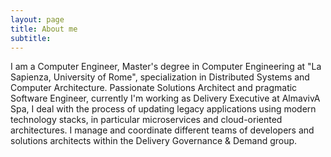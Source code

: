 ```yaml
---
layout: page
title: About me
subtitle:
---
```


I am a Computer Engineer, Master's degree in Computer Engineering at "La Sapienza, University of Rome", specialization in Distributed Systems and Computer Architecture. Passionate Solutions Architect and pragmatic Software Engineer, currently I'm working as Delivery Executive at AlmavivA Spa, I deal with the process of updating legacy applications using modern technology stacks, in particular microservices and cloud-oriented architectures. I manage and coordinate different teams of developers and solutions architects within the Delivery Governance & Demand group.
